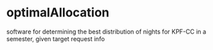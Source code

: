# optimalAllocation
software for determining the best distribution of nights for KPF-CC in a semester, given target request info
